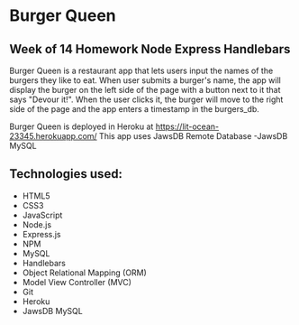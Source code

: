 # Burger Queen
## Week of 14 Homework Node Express Handlebars

Burger Queen is a restaurant app that lets users input the names of the burgers they like to eat.  When user submits a burger's name, the app will display the burger on the left side of the page with a button next to it that says "Devour it!".  When the user clicks it, the burger will move to the right side of the page and the app enters a timestamp in the burgers_db.

Burger Queen is deployed in Heroku at https://lit-ocean-23345.herokuapp.com/
This app uses JawsDB Remote Database -JawsDB MySQL

## Technologies used:
* HTML5
* CSS3
* JavaScript
* Node.js  
* Express.js 
* NPM
* MySQL
* Handlebars
* Object Relational Mapping (ORM)
* Model View Controller (MVC)
* Git
* Heroku
* JawsDB MySQL




